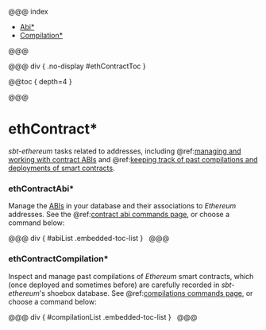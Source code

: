 @@@ index

* [Abi*](abi.md)
* [Compilation*](compilation.md)

@@@

@@@ div { .no-display #ethContractToc }

@@toc { depth=4 }

@@@

# ethContract*

_sbt-ethereum_ tasks related to addresses, including @ref:[managing and working with contract ABIs](abi.md) and @ref:[keeping track of past compilations and deployments of smart contracts](compilation.md).

### ethContractAbi*

Manage the [ABIs](abi.md) in your database and their associations to _Ethereum_ addresses. See the @ref:[contract abi commands page](abi.md), or choose a command below:

@@@ div { #abiList .embedded-toc-list }
&nbsp;
@@@

### ethContractCompilation*

Inspect and manage past compilations of _Ethereum_ smart contracts, which (once deployed and sometimes before) are carefully recorded
in _sbt-ethereum_'s shoebox database. See @ref:[compilations commands page](compilation.md), or choose a command below:

@@@ div { #compilationList .embedded-toc-list }
&nbsp;
@@@

